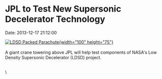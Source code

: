JPL to Test New Supersonic Decelerator Technology
=================================================

Date: 2013-12-17 21:12:00

[![LDSD Packed
Parachute](http://www.jpl.nasa.gov/images/technology/20131217/tech20131217-th.jpg){width="100"
height="75"}](http://www.jpl.nasa.gov/news/news.php?release=2013-369&rn=news.xml&rst=3990)\
\
A giant crane towering above JPL will help test components of NASA\'s
Low Density Supersonic Decelerator (LDSD) project.

\
\
